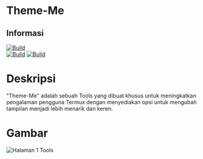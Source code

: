 # Theme-Me

## Informasi
[![Build](https://img.shields.io/badge/Author%20By-Zidan%20IDz-blue?style=for-the-badge&logo=appveyor)]()<br>
[![Build](https://img.shields.io/badge/THEME-ME%25-blue.svg?maxAge=259200)](https://link-ke-halaman-tema)
[![Build](https://img.shields.io/badge/Code-Python3.11.6-blue.svg)]()

# Deskripsi
"Theme-Me" adalah sebuah Tools yang dibuat khusus untuk meningkatkan pengalaman pengguna Termux dengan menyediakan opsi untuk mengubah tampilan menjadi lebih menarik dan keren.<br>

# Gambar
![Halaman 1 Tools](https://i.ibb.co/PTfRpCV/Screenshot-20231209-133957-2.png)

